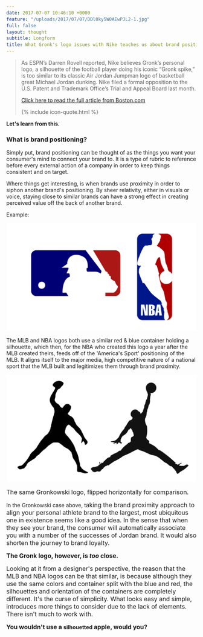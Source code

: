 ```yaml
---
date: 2017-07-07 10:46:10 +0000
feature: "/uploads/2017/07/07/DDl0ky5W0AEwPJL2-1.jpg"
full: false
layout: thought
subtitle: Longform
title: What Gronk's logo issues with Nike teaches us about brand positioning.
---
```



<blockquote markdown="1">
As ESPN’s Darren Rovell reported, Nike believes Gronk’s personal logo, a silhouette of the football player doing his iconic “Gronk spike,” is too similar to its classic Air Jordan Jumpman logo of basketball great Michael Jordan dunking. Nike filed a formal opposition to the U.S. Patent and Trademark Office’s Trial and Appeal Board last month.

[Click here to read the full article from Boston.com](https://www.boston.com/sports/new-england-patriots/2017/07/02/does-the-gronk-spike-look-too-similar-to-the-air-jordan-jumpman-nike-thinks-so)

{% include icon-quote.html %}
</blockquote>



**Let's learn from this.**

### What is brand positioning?

Simply put, brand positioning can be thought of as the things you want your consumer's mind to connect your brand to. It is a type of rubric to reference before every external action of a company in order to keep things consistent and on target.

Where things get interesting, is when brands use proximity in order to siphon another brand's positioning. By sheer relativity, either in visuals or voice, staying close to similar brands can have a strong effect in creating perceived value off the back of another brand.

Example:

![](/uploads/2017/07/07/nba-mlb.jpg)

The MLB and NBA logos both use a similar red & blue container holding a silhouette, which then, for the NBA who created this logo a year after the MLB created theirs, feeds off of the 'America's Sport' positioning of the MLB. It aligns itself to the major media, high competitive nature of a national sport that the MLB built and legitimizes them through brand proximity.

![](/uploads/2017/07/07/DDl0ky5W0AEwPJL2-1-1.jpg)

<span class="caption" style="font-size: 1rem;">The same Gronkowski logo, flipped horizontally for comparison.</span>

In the Gronkowski case above, t<span style="font-size: 1rem;">aking the brand proximity approach to align your personal athlete brand to the largest, most ubiquitous one in existence seems like a good idea. In the sense that when they see your brand, the consumer will automatically associate you with a number of the successes of Jordan brand. It would also shorten the journey to brand loyalty.&nbsp;</span>

<span style="font-size: 1rem;"><b>The Gronk logo, however, is <i style="">too</i> close.</b></span>

<span style="font-size: 1rem;">Looking at it from a designer's perspective, the reason that the MLB and NBA logos can be that similar, is because although they use the same colors and container split with the blue and red, the silhouettes and orientation of the containers are completely different. It's the curse of simplicity. What looks easy and simple, introduces more things to consider due to the lack of elements. There isn't much to work with.</span>

**<span style="font-size: 1rem;">You wouldn't use a </span>silhouetted<span style="font-size: 1rem;">&nbsp;apple, would you?</span>**